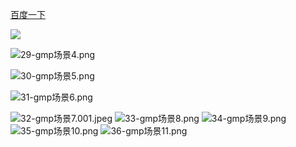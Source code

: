 [](https://www.baidu.com)
[百度一下](https://www.baidu.com)

![](https://cdn.learnku.com/uploads/images/202003/11/58489/06IoYRyruP.png!large)

![29-gmp场景4.png](https://cdn.learnku.com/uploads/images/202003/11/58489/chqTgsiuWi.png!large)


![30-gmp场景5.png](https://cdn.learnku.com/uploads/images/202003/12/58489/nukEY92G6D.png!large)


![31-gmp场景6.png](https://cdn.learnku.com/uploads/images/202003/11/58489/2FWNXSuHfX.png!large)


![32-gmp场景7.001.jpeg](https://cdn.learnku.com/uploads/images/202003/12/58489/0fn8DGqI8N.jpeg!large)
![33-gmp场景8.png](https://cdn.learnku.com/uploads/images/202003/12/58489/qn1NRMLqnp.png!large)
![34-gmp场景9.png](https://cdn.learnku.com/uploads/images/202003/12/58489/1DjlseEGTT.png!large)
![35-gmp场景10.png](https://cdn.learnku.com/uploads/images/202003/12/58489/k3HKE9U21M.png!large)
![36-gmp场景11.png](https://cdn.learnku.com/uploads/images/202003/12/58489/zBvpl8ENSb.png!large)















